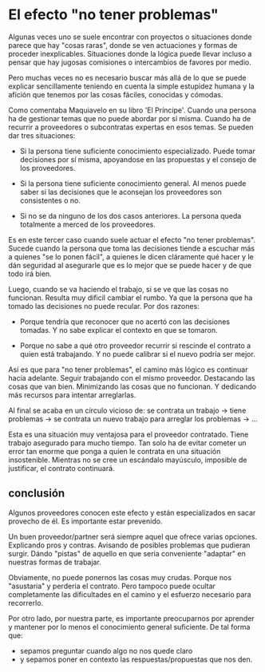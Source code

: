
# El efecto "no tener problemas"

Algunas veces uno se suele encontrar con proyectos o situaciones donde parece que hay "cosas raras", donde se ven actuaciones y formas de proceder inexplicables. Situaciones donde la lógica puede llevar incluso a pensar que hay jugosas comisiones o intercambios de favores por medio.

Pero muchas veces no es necesario buscar más allá de lo que se puede explicar sencillamente teniendo en cuenta la simple estupidez humana y la afición que tenemos por las cosas fáciles, conocidas y cómodas.

Como comentaba Maquiavelo en su libro 'El Príncipe'. Cuando una persona ha de gestionar temas que no puede abordar por sí misma. Cuando ha de recurrir a proveedores o subcontratas expertas en esos temas. Se pueden dar tres situaciones:

- Si la persona tiene suficiente conocimiento especializado. Puede tomar decisiones por sí misma, apoyandose en las propuestas y el consejo de los proveedores.

- Si la persona tiene suficiente conocimiento general. Al menos puede saber si las decisiones que le aconsejan los proveedores son consistentes o no.

- Si no se da ninguno de los dos casos anteriores. La persona queda totalmente a merced de los proveedores.

Es en este tercer caso cuando suele actuar el efecto "no tener problemas". Sucede cuando la persona que toma las decisiones tiende a escuchar más a quienes "se lo ponen fácil", a quienes le dicen cláramente qué hacer y le dán seguridad al asegurarle que es lo mejor que se puede hacer y de que todo irá bien.

Luego, cuando se va haciendo el trabajo, si se ve que las cosas no funcionan. Resulta muy dificil cambiar el rumbo. Ya que la persona que ha tomado las decisiones no puede recular. Por dos razones:

- Porque tendría que reconocer que no acertó con las decisiones tomadas. Y no sabe explicar el contexto en que se tomaron.

- Porque no sabe a qué otro proveedor recurrir si rescinde el contrato a quien está trabajando. Y no puede calibrar si el nuevo podría ser mejor.

Así es que para "no tener problemas", el camino más lógico es continuar hacia adelante. Seguir trabajando con el mismo proveedor. Destacando las cosas que van bien. Minimizando las cosas que no funcionan. Y dedicando más recursos para intentar arreglarlas.

Al final se acaba en un círculo vicioso de: se contrata un trabajo -> tiene problemas -> se contrata un nuevo trabajo para arreglar los problemas -> ... 

Esta es una situación muy ventajosa para el proveedor contratado. Tiene trabajo asegurado para mucho tiempo. Tan solo ha de evitar cometer un error tan enorme que ponga a quien le contrata en una situación insostenible. Mientras no se cree un escándalo mayúsculo, imposible de justificar, el contrato continuará.

## conclusión

Algunos proveedores conocen este efecto y están especializados en sacar provecho de él. Es importante estar prevenido.

Un buen proveedor/partner será siempre aquel que ofrece varias opciones. Explicando pros y contras. Avisando de posibles problemas que pudieran surgir. Dándo "pistas" de aquello en que seria conveniente "adaptar" en nuestras formas de trabajar.

Obviamente, no puede ponernos las cosas muy crudas. Porque nos "asustaria" y perderia el contrato. Pero tampoco puede ocultar completamente las dificultades en el camino y el esfuerzo necesario para recorrerlo.

Por otro lado, por nuestra parte, es importante preocuparnos por aprender y mantener por lo menos el conocimiento general suficiente. De tal forma que:
- sepamos preguntar cuando algo no nos quede claro
- y sepamos poner en contexto las respuestas/propuestas que nos den.
